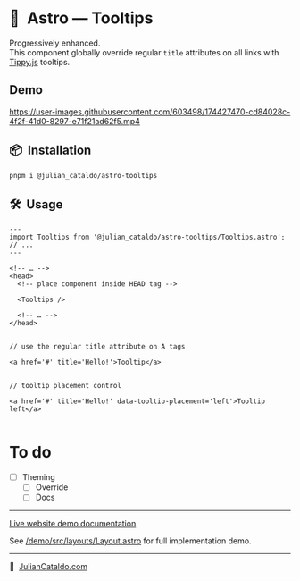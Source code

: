 # 🚀  Astro — Tooltips

Progressively enhanced.  
This component globally override regular `title` attributes on all links with [Tippy.js](https://atomiks.github.io/tippyjs/) tooltips.

## Demo

https://user-images.githubusercontent.com/603498/174427470-cd84028c-4f2f-41d0-8297-e71f21ad62f5.mp4

## 📦  Installation

```sh
pnpm i @julian_cataldo/astro-tooltips
```

## 🛠  Usage

```astro
---
import Tooltips from '@julian_cataldo/astro-tooltips/Tooltips.astro';
// ...
---
```

```astro
<!-- … -->
<head>
  <!-- place component inside HEAD tag -->

  <Tooltips />

  <!-- … -->
</head>
```

```tsx

// use the regular title attribute on A tags

<a href='#' title='Hello!'>Tooltip</a>


// tooltip placement control

<a href='#' title='Hello!' data-tooltip-placement='left'>Tooltip left</a>


```

# To do

- [ ] Theming
  - [ ] Override
  - [ ] Docs

---

[Live website demo documentation](../../demo)

See [/demo/src/layouts/Layout.astro](../../demo/src/layouts/Layout.astro)
for full implementation demo.

---

🔗  [JulianCataldo.com](https://www.juliancataldo.com/)
